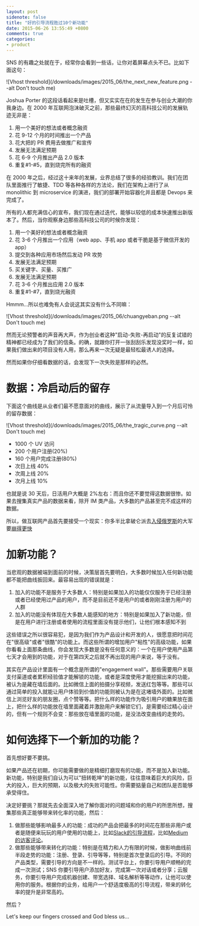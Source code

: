 ```yaml
---
layout: post
sidenote: false
title: "好的引导流程胜过10个新功能"
date: 2015-06-26 13:55:49 +0800
comments: true
categories:
- product
---
```


SNS 的有趣之处就在于，经常你会看到一些话，让你对着屏幕点头不已。比如下面这句：

![Vhost threshold](/downloads/images/2015_06/the_next_new_feature.png --alt Don't touch me)

Joshua Porter 的这段话看起来是吐槽，但又实实在在的发生在参与创业大潮的你我身边。在 2000 年互联网泡沫破灭之前，那些最终幻灭的高科技公司的发展轨迹无非是：

1. 用一个美好的想法或者概念融资
2. 花 9-12 个月的时间推出一个产品
3. 花大把的 PR 费用去做推广和宣传
4. 发展无法满足预期
5. 花 6-9 个月推出产品 2.0 版本
6. 重复#1-#5，直到烧完所有的融资

在 2000 年之后，经过这十来年的发展，业界总结了很多的经验教训。我们在团队里面推行了敏捷、TDD 等各种各样的方法论，我们在架构上进行了从 monolithic 到 microservice 的演进，我们的部署开始容器化并且都是 Devops 来完成了。

所有的人都充满信心的宣布，我们现在通过迭代，能够以较低的成本快速推出新版本了。然后，当你观察身边那些高科技公司的时候你发现：

1. 用一个美好的想法或者概念融资
2. 花 3-6 个月推出一个应用（web app、手机 app 或者干脆是基于微信开发的 app）
3. 提交到各种应用市场然后发动 PR 攻势
4. 发展无法满足预期
5. 买关键字、买量、买推广
6. 发展无法满足预期
7. 花 3-6 个月推出应用 2.0 版本
8. 重复#1-#7，直到烧光融资

Hmmm...所以也难免有人会说这其实没有什么不同嘛：

![Vhost threshold](/downloads/images/2015_06/chuangyeban.png --alt Don't touch me)

然而无论预警者的声音再大声，作为创业者这种"启动-失败-再启动"的反复试错的精神都已经成为了我们的信条。的确，就跟你打开一张刮刮乐发现没奖时一样，如果我们做出来的项目没有人用，那么再来一次无疑是最轻松最诱人的选择。

然而如果你仔细看数据的话，会发现下一次失败是那样的必然。

数据：冷启动后的留存
====================

下面这个曲线是从业者们最不愿意面对的曲线，展示了从流量导入到一个月后可怜的留存数据：

![Vhost threshold](/downloads/images/2015_06/the_tragic_curve.png --alt Don't touch me)

* 1000 个 UV 访问
* 200 个用户注册(20%)
* 160 个用户完成注册(80%)
* 次日上线 40%
* 次周上线 20%
* 次月上线 10%

也就是说 30 天后，日活用户大概是 2%左右：而且你还不要觉得这数据很惨。如果去搜集真实产品的数据来看，除开 IM 类产品，大多数的产品甚至完不成这样的数据。

所以，做互联网产品首先要接受一个现实：你多半比拿破仑派去[入侵俄罗斯](http://www.douban.com/note/207589154/)的大军要[崩得更快](https://en.wikipedia.org/wiki/Grande_Arm%C3%A9e#1810.E2.80.931812)

加新功能？
=============

当悲观的数据被端到面前的时候，决策层首先要明白，大多数时候加入任何新功能都不能把曲线扳回来。最容易出现的错误就是：

1. 加入的功能不是服务于大多数人：特别是如果加入的功能仅仅服务于已经注册或者已经使用过产品的用户，而不是目前还不是用户的或者刚刚注册为用户的人群
2. 加入的功能没有体现在大多数人能感知的地方：特别是如果加入了新功能，但是在用户进行注册或者使用的流程里面没有提示他们，让他们根本感知不到

这些错误之所以很容易犯，是因为我们作为产品设计和开发的人，很愿意把时间花在"很高级"或者"很酷"的功能上。而这些所谓的增加用户"粘性"的高级功能，如果你看看上面那条曲线，你会发现大多数是没有任何意义的：一个在用户使用产品第七天才会用到的功能，对于在第四天之后就不再出现的用户来说，等于没有。

其实在产品设计里面有一个概念是所谓的"engagement wall"。那些需要用户关联支付渠道或者累积经验值才能解锁的功能，或者是深度使用才能挖掘出来的功能，被认为是藏在墙后面的。比如微信上面的拍摄分享视频，发送红包等等。那些可以通过简单的投入就能让用户体验到价值的功能则被认为是在这堵墙外面的。比如微信上浏览好友的朋友圈，点个赞等等。把什么样的功能作为吸引用户的糖果放在面上，把什么样的功能放在墙里面藏着并激励用户来解锁它们，是需要经过精心设计的，但有一个规则不会变：那些放在墙里面的功能，是没法改变曲线的走势的。

如何选择下一个新加的功能？
=======================

首先想好要不要挑。

如果产品还在初期，你可能需要做的是精细打磨现有的功能，而不是加入新功能。新功能，特别是我们自认为可以"扭转乾坤"的新功能，往往意味着巨大的风险，巨大的投入，巨大的预期，以及极大的失败可能性。你需要掂量自己和团队是否能够承受得住。

决定好要挑？那就先去全面深入地了解你面对的问题域和你的用户的所思所想，搜集那些真正能够带来转化率的功能，然后：

1. 做那些能够影响最多人的功能：成功的产品会把最多的时间花在那些非用户或者是随便来玩玩的用户使用的功能上，比如[Slack的引导流程](https://www.useronboard.com/how-slack-onboards-new-users/)，比如[Medium的访客评论](http://blog.leadpages.net/landing-page-trends/)。
2. 做那些能够带来转化的功能：特别是在精力和人力有限的时候，做影响曲线前半段走势的功能：注册、登录、引导等等，特别是首次登录后的引导。不同的产品类型，需要引导的方向是不一样的。测试平台上，你要引导用户顺畅的完成一次测试；SNS 你要引导用户添加好友，完成第一次对话或者分享；云服务，你要引导用户完成机器创建、带宽选择、域名解析等等动作，让他可以使用你的服务。根据你的业务，给用户一个舒适度极高的引导流程，带来的转化率的提升是非常高的。

然后？

Let's keep our fingers crossed and God bless us...




